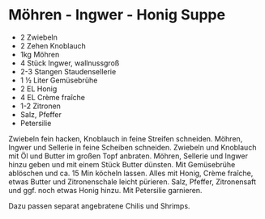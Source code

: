 ﻿# Möhren - Ingwer - Honig Suppe

- 2 Zwiebeln
- 2 Zehen Knoblauch
- 1kg Möhren
- 4 Stück Ingwer, wallnussgroß
- 2-3 Stangen Staudensellerie
- 1 ½ Liter Gemüsebrühe
- 2 EL Honig
- 4 EL Crème fraîche
- 1-2 Zitronen
- Salz, Pfeffer
- Petersilie

Zwiebeln fein hacken, Knoblauch in feine Streifen schneiden.
Möhren, Ingwer und Sellerie in feine Scheiben schneiden.
Zwiebeln und Knoblauch mit Öl und Butter im großen Topf anbraten.
Möhren, Sellerie und Ingwer hinzu geben und mit einem Stück Butter dünsten.
Mit Gemüsebrühe ablöschen und ca. 15 Min köcheln lassen.
Alles mit Honig, Crème fraîche, etwas Butter und Zitronenschale leicht pürieren.
Salz, Pfeffer, Zitronensaft und ggf. noch etwas Honig hinzu.
Mit Petersilie garnieren.

Dazu passen separat angebratene Chilis und Shrimps.

